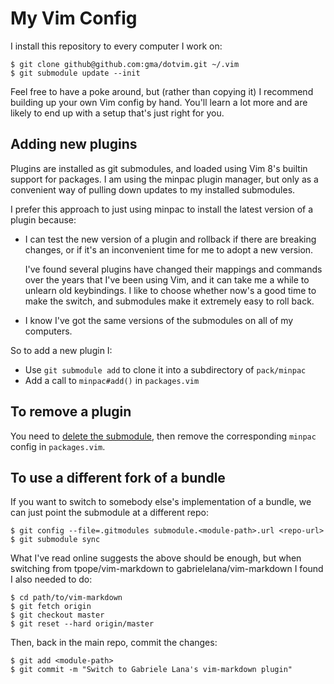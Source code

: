 My Vim Config
=============

I install this repository to every computer I work on:

    $ git clone github@github.com:gma/dotvim.git ~/.vim
    $ git submodule update --init

Feel free to have a poke around, but (rather than copying it) I recommend
building up your own Vim config by hand. You'll learn a lot more and are likely
to end up with a setup that's just right for you.

Adding new plugins
------------------

Plugins are installed as git submodules, and loaded using Vim 8's builtin
support for packages. I am using the minpac plugin manager, but only as a
convenient way of pulling down updates to my installed submodules.

I prefer this approach to just using minpac to install the latest version of a
plugin because:

- I can test the new version of a plugin and rollback if there are breaking
  changes, or if it's an inconvenient time for me to adopt a new version.

  I've found several plugins have changed their mappings and commands over the
  years that I've been using Vim, and it can take me a while to unlearn old
  keybindings. I like to choose whether now's a good time to make the switch,
  and submodules make it extremely easy to roll back.

- I know I've got the same versions of the submodules on all of my computers.

So to add a new plugin I:

- Use `git submodule add` to clone it into a subdirectory of `pack/minpac`
- Add a call to `minpac#add()` in `packages.vim`

To remove a plugin
------------------

You need to [delete the submodule][delete], then remove the corresponding
`minpac` config in `packages.vim`.

[delete]: https://stackoverflow.com/questions/1260748/how-do-i-remove-a-submodule

To use a different fork of a bundle
-----------------------------------

If you want to switch to somebody else's implementation of a bundle, we
can just point the submodule at a different repo:

    $ git config --file=.gitmodules submodule.<module-path>.url <repo-url>
    $ git submodule sync

What I've read online suggests the above should be enough, but when
switching from tpope/vim-markdown to gabrielelana/vim-markdown I found I also
needed to do:

    $ cd path/to/vim-markdown
    $ git fetch origin
    $ git checkout master
    $ git reset --hard origin/master

Then, back in the main repo, commit the changes:

    $ git add <module-path>
    $ git commit -m "Switch to Gabriele Lana's vim-markdown plugin"
